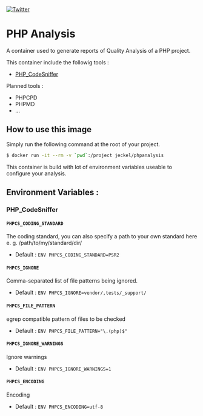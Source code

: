 [![Twitter](https://img.shields.io/badge/Twitter-%40jeckel4-blue.svg)](https://twitter.com/intent/user?screen_name=jeckel4)

# PHP Analysis

A container used to generate reports of Quality Analysis of a PHP project.

This container include the followig tools :
* [PHP_CodeSniffer](https://github.com/squizlabs/PHP_CodeSniffer)

Planned tools :
* PHPCPD
* PHPMD
* ...

## How to use this image

Simply run the following command at the root of your project.

```bash
$ docker run -it --rm -v `pwd`:/project jeckel/phpanalysis
```

This container is build with lot of environment variables useable to configure your analysis.

## Environment Variables :

### PHP_CodeSniffer

#### `PHPCS_CODING_STANDARD`

The coding standard, you can also specify a path to your own standard here e. g. /path/to/my/standard/dir/

* Default : `ENV PHPCS_CODING_STANDARD=PSR2`

#### `PHPCS_IGNORE`

Comma-separated list of file patterns being ignored.

* Default : `ENV PHPCS_IGNORE=vendor/,tests/_support/`

#### `PHPCS_FILE_PATTERN`

egrep compatible pattern of files to be checked

* Default : `ENV PHPCS_FILE_PATTERN="\.(php)$"`

#### `PHPCS_IGNORE_WARNINGS`

Ignore warnings

* Default : `ENV PHPCS_IGNORE_WARNINGS=1`

#### `PHPCS_ENCODING`

Encoding
* Default : `ENV PHPCS_ENCODING=utf-8`